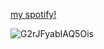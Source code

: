 [my spotify!](https://open.spotify.com/user/w5ncfnj3zumr21yv1vv2apnfo?si=e599f764494b40e4)

![G2rJFyabIAQ5Ois](https://github.com/user-attachments/assets/8e4a23d7-cb60-434d-91cc-20459a5bac3e)
